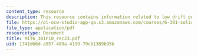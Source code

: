 ```yaml
---
content_type: resource
description: This resource contains information related to low drift performance.
file: https://ol-ocw-studio-app-qa.s3.amazonaws.com/courses/6-301-solid-state-circuits-fall-2010/1741d66da557489a419979cb1389b95b_MIT6_301F10_rec23.pdf
file_type: application/pdf
resourcetype: Document
title: MIT6_301F10_rec23.pdf
uid: 1741d66d-a557-489a-4199-79cb1389b95b
---
```

